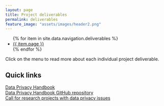 ```yaml
---
layout: page
title: Project deliverables
permalink: deliverables
feature_image: "assets/images/header2.png"
---
```

<aside class="aside  typeset  aside--{{ include.align | default: 'left' }}">
    <ul>
        {% for item in site.data.navigation.deliverables %}
          <li>
            <a href="{{ item.url }}">{{ item.page }}</a>
          </li>
        {% endfor %}
    </ul>
</aside>

Click on the menu to read more about each individual project deliverable.

## Quick links
<a href="https://utrechtuniversity.github.io/dataprivacyhandbook/" target="_blank" class="button">Data Privacy Handbook</a><br>
<a href="https://github.com/UtrechtUniversity/dataprivacyhandbook/#readme" target="_blank" class="button">Data Privacy Handbook GitHub repository</a><br>
<a href="https://utrechtuniversity.github.io/dataprivacyproject/assets/docs/Call_for_use_cases.pdf" target="_blank" class="button">Call for research projects with data privacy issues</a>
